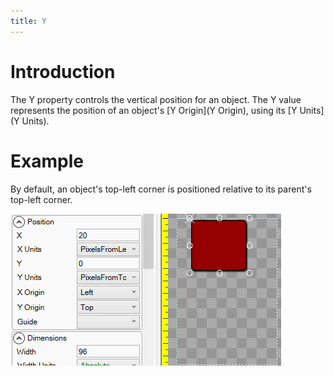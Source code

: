 ```yaml
---
title: Y
---
```


# Introduction

The Y property controls the vertical position for an object. The Y value represents the position of an object's [Y Origin](Y Origin), using its [Y Units](Y Units).

# Example

By default, an object's top-left corner is positioned relative to its parent's top-left corner.

![](YExample.gif)